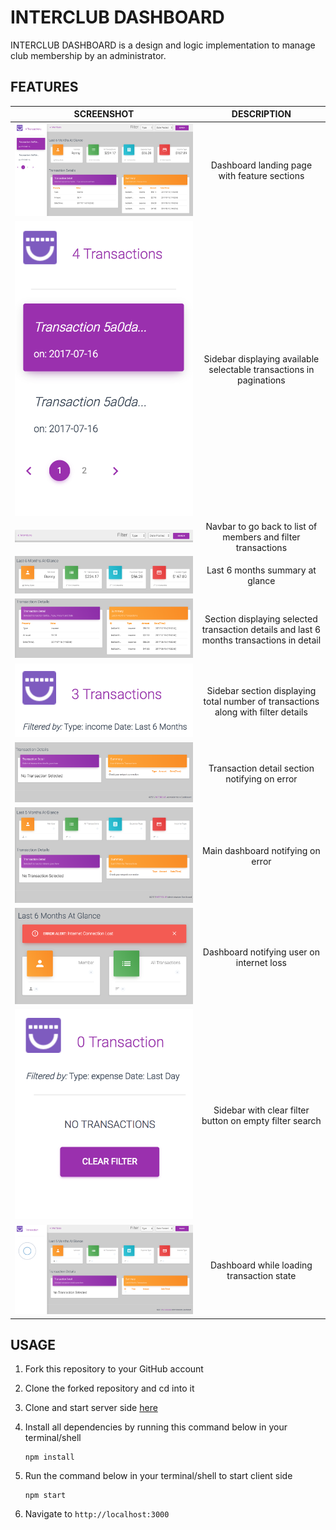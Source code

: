 # INTERCLUB DASHBOARD
INTERCLUB DASHBOARD is a design and logic implementation to manage club membership by an administrator.

## FEATURES


SCREENSHOT           |  DESCRIPTION
:-------------------------:|:-------------------------:
![Alt Home page](/screenshots/1.png?raw=true "Home page") |  Dashboard landing page with feature sections
![Alt Sidebar](/screenshots/2.png?raw=true "Sidebar") |  Sidebar displaying available selectable transactions in paginations
![Alt Navbar](/screenshots/3.png?raw=true "Navbar") |  Navbar to go back to list of members and filter transactions
![Alt Top 6 months summary](/screenshots/4.png?raw=true "Top 6 months summary") |  Last 6 months summary at glance
![Alt Transaction detail section](/screenshots/5.png?raw=true "Transaction detail section") |  Section displaying selected transaction details and last 6 months transactions in detail
![Alt Top sidebar](/screenshots/6.png?raw=true "Top sidebar") |  Sidebar section displaying total number of transactions along with filter details
![Alt Error 1](/screenshots/7.png?raw=true "Error 1") |  Transaction detail section notifying on error
![Alt Error 2](/screenshots/8.png?raw=true "Error 2") |  Main dashboard notifying on error
![Alt Internet error](/screenshots/9.png?raw=true "Internet error") |  Dashboard notifying user on internet loss
![Alt Sidebar empty](/screenshots/10.png?raw=true "Sidebar empty") |  Sidebar with clear filter button on empty filter search
![Alt Loading](/screenshots/11.png?raw=true "Loading") |  Dashboard while loading transaction state

## USAGE
1. Fork this repository to your GitHub account
2. Clone the forked repository and cd into it
3. Clone and start server side [here](https://github.com/olarewajuakeemope/interclub-challenge-backend)

5. Install all dependencies by running this command below in your terminal/shell
    ````
    npm install
    ````
6. Run the command below in your terminal/shell to start client side
    ```` 
    npm start
    ````
7. Navigate to `http://localhost:3000`



